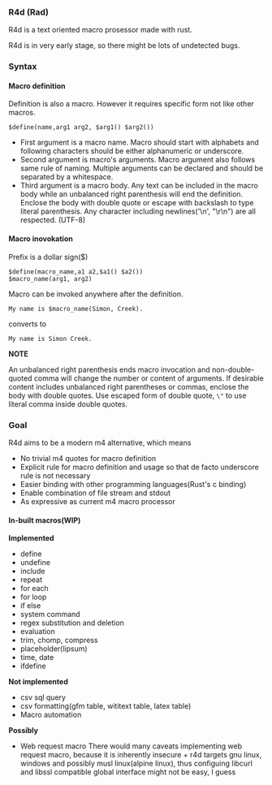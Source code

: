 ### R4d (Rad)

R4d is a text oriented macro prosessor made with rust.

R4d is in very early stage, so there might be lots of undetected bugs.

### Syntax 

#### Macro definition

Definition is also a macro. However it requires specific form not like other
macros.

```
$define(name,arg1 arg2, $arg1() $arg2())
```

- First argument is a macro name. Macro  should start with alphabets and
following characters should be either alphanumeric or underscore.
- Second argument is macro's arguments. Macro argument also follows same rule
of naming. Multiple arguments can be declared and should be separated by a
whitespace.
- Third argument is a macro body. Any text can be included in the macro body
while an unbalanced right parenthesis will end the definition. Enclose the body
with double quote or escape with backslash to type literal parenthesis. Any
character including newlines('\n', "\r\n") are all respected. (UTF-8)

#### Macro inovokation

Prefix is a dollar sign($)
```
$define(macro_name,a1 a2,$a1() $a2())
$macro_name(arg1, arg2)
```
Macro can be invoked anywhere after the definition.
```
My name is $macro_name(Simon, Creek).
```
converts to
```
My name is Simon Creek.
```

**NOTE**

An unbalanced right parenthesis ends macro invocation and non-double-quoted
comma will change the number or content of arguments. If desirable content
includes unbalanced right parentheses or commas, enclose the body with double
quotes. Use escaped form of double quote, ```\"``` to use literal comma inside
double quotes.

### Goal

R4d aims to be a modern m4 alternative, which means

- No trivial m4 quotes for macro definition
- Explicit rule for macro definition and usage so that de facto underscore rule
is not necessary
- Easier binding with other programming languages(Rust's c binding)
- Enable combination of file stream and stdout
- As expressive as current m4 macro processor

#### In-built macros(WIP)

**Implemented**

- define
- undefine
- include
- repeat
- for each
- for loop
- if else
- system command
- regex substitution and deletion
- evaluation
- trim, chomp, compress
- placeholder(lipsum)
- time, date
- ifdefine

**Not implemented**

- csv sql query
- csv formatting(gfm table, wititext table, latex table)
- Macro automation 

**Possibly**

- Web request macro
There would many caveats implementing web request macro, because it is
inherently insecure + r4d targets gnu linux, windows and possibly musl
linux(alpine linux), thus configuing libcurl and libssl compatible global
interface might not be easy, I guess
